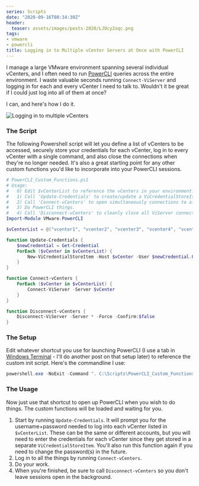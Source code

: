 ```yaml
---
series: Scripts
date: "2020-09-16T08:34:30Z"
header:
  teaser: assets/images/posts-2020/LJOcy2oqc.png
tags:
- vmware
- powercli
title: Logging in to Multiple vCenter Servers at Once with PowerCLI
---
```


I manage a large VMware environment spanning several individual vCenters, and I often need to run [PowerCLI](https://code.vmware.com/web/tool/12.0.0/vmware-powercli) queries across the entire environment. I waste valuable seconds running `Connect-ViServer` and logging in for each and every vCenter I need to talk to. Wouldn't it be great if I could just log into all of them at once?

I can, and here's how I do it.

![Logging in to multiple vCenters](/images/posts-2020/LJOcy2oqc.png)

### The Script
The following Powershell script will let you define a list of vCenters to be accessed, securely store your credentials for each vCenter, log in to every vCenter with a single command, and also close the connections when they're no longer needed. It's also a great starting point for any other custom functions you'd like to incorporate into your PowerCLI sessions.
```powershell
# PowerCLI_Custom_Functions.ps1
# Usage:
#   0) Edit $vCenterList to reference the vCenters in your environment.
#   1) Call 'Update-Credentials' to create/update a ViCredentialStoreItem to securely store your username and password.
#   2) Call 'Connect-vCenters' to open simultaneously connections to all the vCenters in your environment. 
#   3) Do PowerCLI things.
#   4) Call 'Disconnect-vCenters' to cleanly close all ViServer connections because housekeeping.
Import-Module VMware.PowerCLI

$vCenterList = @("vcenter1", "vcenter2", "vcenter3", "vcenter4", "vcenter5")

function Update-Credentials {
    $newCredential = Get-Credential
    ForEach ($vCenter in $vCenterList) {
        New-ViCredentialStoreItem -Host $vCenter -User $newCredential.UserName -Password $newCredential.GetNetworkCredential().password
    }
}

function Connect-vCenters {
    ForEach ($vCenter in $vCenterList) {
        Connect-ViServer -Server $vCenter
    }
}

function Disconnect-vCenters {
    Disconnect-ViServer -Server * -Force -Confirm:$false
}
```
### The Setup
Edit whatever shortcut you use for launching PowerCLI (I use a tab in [Windows Terminal](https://github.com/microsoft/terminal) - I'll do another post on that setup later) to reference the custom init script. Here's the commandline I use:
```powershell
powershell.exe -NoExit -Command ". C:\Scripts\PowerCLI_Custom_Functions.ps1"
```
### The Usage
Now just use that shortcut to open up PowerCLI when you wish to do things. The custom functions will be loaded and waiting for you.
1. Start by running `Update-Credentials`. It will prompt you for the username+password needed to log into each vCenter listed in `$vCenterList`. These can be the same or different accounts, but you will need to enter the credentials for each vCenter since they get stored in a separate `ViCredentialStoreItem`. You'll also run this function again if you need to change the password(s) in the future.
2. Log in to all the things by running `Connect-vCenters`. 
3. Do your work.
4. When you're finished, be sure to call `Disconnect-vCenters` so you don't leave sessions open in the background.
